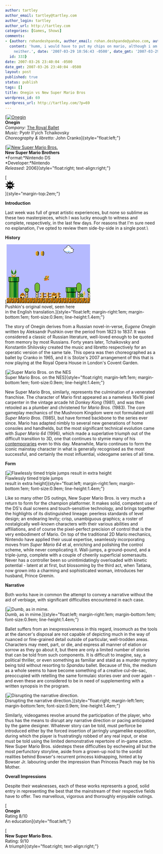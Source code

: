 ```yaml
---
author: tartley
author_email: tartley@tartley.com
author_login: tartley
author_url: http://tartley.com
categories: [Games, Shows]
comments:
- {author: rohandeshpande, author_email: rohan.deshpande@yahoo.com, author_url: 'http://',
  content: 'humm, i would have to put my chips on mario, although i am an expert on
    neither.', date: '2007-03-29 10:56:43 -0500', date_gmt: '2007-03-29 10:56:43 -0500',
  id: 333}
date: 2007-03-26 23:40:04 -0500
date_gmt: 2007-03-26 23:40:04 -0500
layout: post
published: true
status: publish
tags: []
title: Onegin vs New Super Mario Bros
wordpress_id: 69
wordpress_url: http://tartley.com/?p=69
---
```


[[![Onegin](/assets/2007/03/onegin.thumbnail.jpg)](http://tartley.com/wp-content/uploads/2007/03/onegin.jpg "Onegin")\
**Onegin**\
*Company:* [The Royal Ballet](http://info.royaloperahouse.org/Home/)\
*Music:* Pyotr Il'yich Tchaikovsky\
*Choreography & libretto:* John Cranko]{style="float:left;"}

[[![New Super Mario
Bros.](/assets/2007/03/new-super-mario-bros.thumbnail.jpg)](http://tartley.com/wp-content/uploads/2007/03/new-super-mario-bros.jpg "New Super Mario Bros.")\
**New Super Mario Brothers**\
*Format:*Nintendo DS\
*Developer:*Nintendo\
*Released:* 2006]{style="float:right; text-align:right;"}

[\
![vs1.jpg](/assets/2007/03/vs1.jpg)\
]{style="margin-top:2em;"}

**Introduction**

Last week was full of great artistic experiences, but none so sublime as
these two masterpieces, which I was lucky enough to witness and
complete, respectively, in the last few days. For reasons that I'm sure
need no explanation, I've opted to review them side-by-side in a single
post.\

**History**

[![nes\_super\_mario\_bros.png](/assets/2007/03/nes_super_mario_bros.png)\
Pushkin's original novel, seen here\
in the English
translation.]{style="float:left; margin-right:1em; margin-bottom:1em; font-size:0.9em; line-height:1.4em;"}

The story of Onegin derives from a Russian novel-in-verse, *Eugene
Onegin* written by Aleksandr Pushkin over the period from 1823 to 1837.
It was considered a classic of Russian literature, well-loved enough to
be quoted from memory by most Russians. Forty years later, Tchaikovsky
and Konstantin Shilovsky created the music and libretto respectively for
an operatic version of the same tale. This opera was then choreographed
as a ballet by Cranko in 1965, and it is Stolze's 2007 arrangement of
this that is now playing at the Royal Opera House in London's Covent
Garden.

[![Super Mario Bros. on the
NES](/assets/2007/03/eugeneonegin-book.jpg)\
Super Mario Bros. on the
NES]{style="float:right; margin-left:1em; margin-bottom:1em; font-size:0.9em; line-height:1.4em;"}

New Super Mario Bros, similarly, represents the culmination of a
venerated franchise. The character of Mario first appeared as a nameless
16x16 pixel carpenter in the vintage arcade hit *Donkey Kong* (1981),
and was then retooled as a plumber and christened for *Mario Bros.*
(1983). The core gameplay mechanics of the Mushroom Kingdom were not
formulated until *Super Mario Bros.* (1985), but have formed backbone to
the series ever since. Mario has adapted nimbly to several new
generations of home consoles and handhelds, but the most significant
technical evolution came with *Super Mario 64* (1996), which made a
superlative triumph out of the difficult transition to 3D, one that
continues to stymie many of his
[contemporaries](http://www.joystiq.com/2006/12/13/what-funk-is-sega-in/)
even to this day. Meanwhile, Mario continues to form the iconic mainstay
character in what is generally recognised as the most successful, and
certainly the most influential, videogame series of all time.

**Form**

[![Flawlessly timed triple jumps result in extra
height](/assets/2007/03/jump.jpg)\
Flawlessly timed triple jumps\
result in extra
height]{style="float:left; margin-right:1em; margin-bottom:1em; font-size:0.9em; line-height:1.4em;"}

Like so many other DS outings, New Super Mario Bros. is very much a
return to form for the champion platformer. It makes solid, competent
use of the DS's dual screens and touch-sensitive technology, and brings
together the highlights of its distinguished lineage: peerless standards
of level design; an endearing levity; crisp, unambiguous graphics; a
roster of nostalgically well-known characters with their various
abilities and affiliations, and of course the pixel-perfect precision of
control that is the very embodiment of Mario. On top of the traditional
2D Mario mechanics, Nintendo have applied their usual expertise,
seamlessly incorporating moves from *Super Mario 64* et al, enriching
and polishing the control scheme, while never complicating it.
Wall-jumps, a ground-pound, and a triple-jump, complete with a couple of
cheerily superficial somersaults. Never has a controller been so
unintimidatingly overloaded with kinetic potential - latent at at first,
but blossoming by the third act, when Tatiana, now grown into a charming
and sophisticated woman, introduces her husband, Prince Gremin.

**Narrative**

Both works have in common the attempt to convey a narrative without the
aid of verbiage, with significant difficulties encountered in each case.

[![Dumb, as in
mime.](/assets/2007/03/_1703471_onegin_150a.jpg)\
Dumb, as in
mime.]{style="float:left; margin-right:1em; margin-bottom:1em; font-size:0.9em; line-height:1.4em;"}

Ballet suffers from an inexpressiveness in this regard, insomuch as the
tools at the dancer's disposal are not capable of depicting much in the
way of nuanced or fine-grained detail outside of particular,
well-trodden areas. Characters may meet, part, or die, and express all
manner of elation or sorrow as they go about it, but there are only a
limited number of stories that can be told from such components. It is
difficult to imagine, say, a political thriller, or even something as
familiar and staid as a murder mystery being told without resorting to
*Spandau* ballet. Because of this, the medium as a whole seems to have
become something of a creative cul-de-sac, preoccupied with retelling
the same formulaic stories over and over again - and even these are
considered to be in need of supplementing with a written synopsis in the
program.

[![Disrupting the narrative
direction.](/assets/2007/03/newsupermario.jpg)\
Disrupting the narrative
direction.]{style="float:right; margin-left:1em; margin-bottom:1em; font-size:0.9em; line-height:1.4em;"}

Similarly, videogames revolve around the participation of the player,
who thus has the means to disrupt any narrative direction or pacing
anticipated by the game designer. Whatever story can be told, must
perforce be introduced either by the forced insertion of jarringly
ungamelike exposition, during which the player is frustratingly robbed
of any real input, or else must be told using the limited demonstrative
repertoire of in-game action. New Super Mario Bros. sidesteps these
difficulties by eschewing all but the most perfunctory storyline, aside
from a grown-up nod to the sordid realities behind Bowser's recurrent
princess kidnapping, hinted at by Bowser Jr. labouring under the
impression than Princess Peach may be his Mother.

**Overall Impressions**

Despite their weaknesses, each of these works represents a good, solid
entry in representing the best that the mainstream of their respective
fields have to offer. Two marvellous, vigorous and thoroughly enjoyable
outings.

[\
**Onegin**\
Rating 8/10\
An education]{style="float:left;"}

[\
**New Super Mario Bros.**\
Rating: 9/10\
A triumph]{style="float:right; text-align:right;"}
